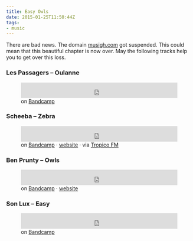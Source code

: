 ```yaml
---
title: Easy Owls
date: 2015-01-25T11:50:44Z
tags:
- music
---
```

There are bad news. The domain <a href="http://musigh.com">musigh.com</a> got suspended. This could mean that this beautiful chapter is now over. May the following tracks help you to get over this loss.

### Les Passagers – Oulanne

<figure>
    <iframe style="border: 0; width: 100%; height: 42px;" src="http://bandcamp.com/EmbeddedPlayer/album=1600847448/size=small/bgcol=ffffff/track=3497238414/transparent=true/" seamless><a href="http://souterraine.biz/album/les-passagers-mostla-tape">Les Passagers – Mostla Tape</a></iframe>
    <figcaption>on <a href="http://souterraine.biz/track/oulanne-2">Bandcamp</a></figcaption>
</figure>

### Scheeba – Zebra

<figure>
    <iframe style="border: 0; width: 100%; height: 42px;" src="https://bandcamp.com/EmbeddedPlayer/album=1969881413/size=small/bgcol=ffffff/track=2367981367/transparent=true/" seamless><a href="http://scheeba.bandcamp.com/album/queen-of-scheeba">Scheeba – Zebra</a></iframe>
    <figcaption>on <a href="https://scheeba.bandcamp.com/track/zebra">Bandcamp</a> · <a href="http://www.scheeba.com/">website</a> · via <a href="http://tropicofm.com/2015/01/queen-of-scheeba/">Tropico FM</a></figcaption>
</figure>

### Ben Prunty – Owls

<figure>
    <iframe style="border: 0; width: 100%; height: 42px;" src="https://bandcamp.com/EmbeddedPlayer/album=937213978/size=small/bgcol=ffffff/track=2179481739/transparent=true/" seamless><a href="http://benprunty.bandcamp.com/album/gravity-ghost-soundtrack">Ben Prunty – Owls</a></iframe>
    <figcaption>on <a href="https://benprunty.bandcamp.com/track/owls">Bandcamp</a> · <a href="http://benprunty.com/">website</a></figcaption>
</figure>

### Son Lux – Easy

<figure>
    <iframe style="border: 0; width: 100%; height: 42px;" src="http://bandcamp.com/EmbeddedPlayer/album=2715593272/size=small/bgcol=ffffff/track=1455678839/transparent=true/" seamless><a href="http://music.sonluxmusic.com/album/lanterns">Son Lux – Easy</a></iframe>
    <figcaption>on <a href="http://music.sonluxmusic.com/track/easy">Bandcamp</a></figcaption>
</figure>

